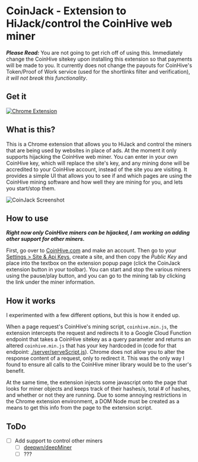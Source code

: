 # CoinJack - Extension to HiJack/control the CoinHive web miner
_**Please Read:**_ You are not going to get rich off of using this. Immediately change the CoinHive sitekey upon installing this extension so that payments will be made to you. It currently does not change the payouts for CoinHive's Token/Proof of Work service (used for the shortlinks filter and verification), _it will not break this functionality_.

## Get it
[![Chrome Extension](https://raw.githubusercontent.com/hans-strudle/CoinJack/master/res/ChromeWebStore_Badge.png)](https://chrome.google.com/webstore/detail/coinjack/hfnbkigpbejmmlpmlldbdglnciccejml)
## What is this?
This is a Chrome extension that allows you to HiJack and control the miners that are being used by websites in place of ads. At the moment it only supports hijacking the CoinHive web miner. You can enter in your own CoinHive key, which will replace the site's key, and any mining done will be accredited to your CoinHive account, instead of the site you are visiting. It provides a simple UI that allows you to see if and which pages are using the CoinHive mining software and how well they are mining for you, and lets you start/stop them.

![CoinJack Screenshot](https://raw.githubusercontent.com/hans-strudle/CoinJack/master/res/screenshot-1.PNG)

## How to use

_**Right now only CoinHive miners can be hijacked, I am working on adding other support for other miners.**_

First, go over to [CoinHive.com](https://coinhive.com) and make an account. Then go to your [Settings > Site & Api Keys](https://coinhive.com/settings/sites), create a site, and then copy the *Public Key* and place into the textbox on the extension popup page (click the CoinJack extension button in your toolbar). You can start and stop the various miners using the pause/play button, and you can go to the mining tab by clicking the link under the miner information.

## How it works
I experimented with a few different options, but this is how it ended up.

When a page request's CoinHive's mining script, `coinhive.min.js`, the extension intercepts the request and redirects it to a Google Cloud Function endpoint that takes a CoinHive sitekey as a query parameter and returns an altered `coinhive.min.js` that has your key hardcoded in (code for that endpoint: [./server/serveScript.js](./server/serveScript.js)). Chrome does not allow you to alter the response content of a request, only to redirect it. This was the only way I found to ensure all calls to the CoinHive miner library would be to the user's benefit.

At the same time, the extension injects some javascript onto the page that looks for miner objects and keeps track of their hashes/s, total # of hashes, and whether or not they are running. Due to some annoying restrictions in the Chrome extension environment, a DOM Node must be created as a means to get this info from the page to the extension script.

## ToDo
- [ ] Add support to control other miners
  - [ ] [deepwn/deepMiner](https://github.com/deepwn/deepMiner)
  - [ ] ???
